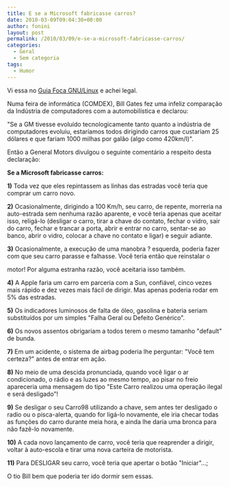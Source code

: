 ```yaml
---
title: E se a Microsoft fabricasse carros?
date: 2010-03-09T09:04:30+00:00
author: fonini
layout: post
permalink: /2010/03/09/e-se-a-microsoft-fabricasse-carros/
categories:
  - Geral
  - Sem categoria
tags:
  - Humor
---
```

Vi essa no <a href="http://focalinux.cipsga.org.br/" rel="externo nofollow">Guia Foca GNU/Linux</a> e achei legal.

Numa feira de informática (COMDEX), Bill Gates fez uma infeliz comparação da Indústria de computadores com a automobilística e declarou:

"Se a GM tivesse evoluído tecnologicamente tanto quanto a indústria de computadores evoluiu, estaríamos todos dirigindo carros que custariam 25 dólares e que fariam 1000 milhas por galão (algo como 420km/l)".

Então a General Motors divulgou o seguinte comentário a respeito desta declaração:

**Se a Microsoft fabricasse carros:**

**1)** Toda vez que eles repintassem as linhas das estradas você teria que comprar um carro novo.

**2)** Ocasionalmente, dirigindo a 100 Km/h, seu carro, de repente, morreria na auto-estrada sem nenhuma razão aparente, e você teria apenas que aceitar isso, religá-lo (desligar o carro, tirar a chave do contato, fechar o vidro, sair do carro, fechar e trancar a porta, abrir e entrar no carro, sentar-se ao banco, abrir o vidro, colocar a chave no contato e ligar) e seguir adiante.

**3)** Ocasionalmente, a execução de uma manobra ? esquerda, poderia fazer com que seu carro parasse e falhasse. Você teria então que reinstalar o

motor! Por alguma estranha razão, você aceitaria isso também.

**4)** A Apple faria um carro em parceria com a Sun, confiável, cinco vezes mais rápido e dez vezes mais fácil de dirigir. Mas apenas poderia rodar em 5% das estradas.

**5)** Os indicadores luminosos de falta de óleo, gasolina e bateria seriam substituídos por um simples "Falha Geral ou Defeito Genérico".

**6)** Os novos assentos obrigariam a todos terem o mesmo tamanho "default" de bunda.

**7)** Em um acidente, o sistema de airbag poderia lhe perguntar: "Você tem certeza?" antes de entrar em ação.

**8)** No meio de uma descida pronunciada, quando você ligar o ar condicionado, o rádio e as luzes ao mesmo tempo, ao pisar no freio apareceria uma mensagem do tipo "Este Carro realizou uma operação ilegal e será desligado"!

**9)** Se desligar o seu Carro98 utilizando a chave, sem antes ter desligado o radio ou o pisca-alerta, quando for ligá-lo novamente, ele iria checar todas as funções do carro durante meia hora, e ainda lhe daria uma bronca para não fazê-lo novamente.

**10)** A cada novo lançamento de carro, você teria que reaprender a dirigir, voltar à auto-escola e tirar uma nova carteira de motorista.

**11)** Para DESLIGAR seu carro, você teria que apertar o botão "Iniciar"...;

O tio Bill bem que poderia ter ido dormir sem essas.